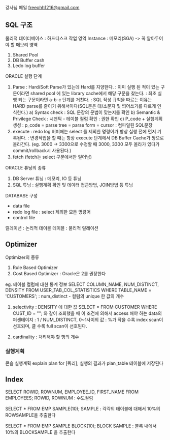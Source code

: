 강사님 메일 freeohh1216@gmail.com

## SQL 구조
물리적 데이터베이스 : 하드디스크
작업 영역 Instance : 메모리(SGA)
-> 꼭 알아두어야 할 메모리 영역
1. Shared Pool
2. DB Buffer cash
3. Ledo log buffer

ORACLE 실행 단계
1. Parse
  : Hard/Soft Parse가 있는데 Hard를 지양한다.
  : 이미 실행 된 적이 있는 구문이라면 shared pool 에 있는 library cache에서 해당 구문을 찾는다.
  : 최초 실행 되는 구문이라면 a-b-c 단계를 거친다.
  : SQL 작성 규칙을 따르는 이유는 HARD parse를 줄이기 위해서이다(SQL문은 대/소문자 및 띄어쓰기를 다르게 인식한다.)
  a) Syntax check : SQL 문장의 문법이 맞는지를 확인
  b) Semantic & Privilege Check
  : 시맨틱 - 테이블 컬럼 확인
  : 권한 확인
  c) P_code + 실행계획생성
  : p_code = parse tree = parse form = cursor : 컴파일된 SQL문장
2. execute
  : redo log 버퍼에는 select 를 제외한 명령어가 항상 실행 전에 먼저 기록된다.
  : 변경작업을 할 때는 항상 execute 단계에서 DB Buffer Cache가 쌍으로 올라간다. (eg. 3000 -> 3300으로 수정할 때 3000, 3300 모두 올라가 있다가 commit/rollback시 사용된다.)
3. fetch (fetch는 select 구문에서만 일어남)

ORACLE 튜닝의 종류
1. DB Server 튜닝
  : 메모리, IO 등 튜닝
2. SQL 튜닝
  : 실행계획 확인 및 데이터 접근방법, JOIN방법 등 튜닝

DATABASE 구성
- data file
- redo log file : select 제외한 모든 명령어
- control file

릴레이션 : 논리적 테이블
테이블 : 물리적 릴레이션

## Optimizer
Optimizer의 종류
1. Rule Based Optimizer
2. Cost Based Optimizer
  : Oracle은 2를 권장한다

eg. 테이블 컬럼에 대한 통계 정보
SELECT COLUMN_NAME, NUM_DISTINCT, DENSITY
FROM USER_TAB_COL_STATISTICS
WHERE TABLE_NAME = 'CUSTOMERS';
: num_distinct - 컬럼의 unique 한 값의 개수

1. selectivity
  : DENSITY 에 대한 값
  SELECT * FROM CUSTOMER WHERE CUST_ID = "";
  와 같이 조회했을 때 이 조건에 의해서 access 해야 하는 data의 퍼센테이지
  : 1 / NUM_DISTINCT, 0~1사이의 값
  : %가 작을 수록 index scan이 선호되며, 클 수록 full scan이 선호된다.

2. cardinality
  : 처리해야 할 행의 개수

### 실행계획
콘솔 실행계획
explain plan for [쿼리];
실행의 결과가 plan_table 테이블에 저장된다

## Index
SELECT ROWID, ROWNUM, EMPLOYEE_ID, FIRST_NAME
  FROM EMPLOYEES;
ROWID, ROWNUM : 수도컬럼

SELECT *
  FROM EMP SAMPLE(10);
SAMPLE : 각각의 테이블에 대해서 10%의 ROWSAMPLE을 추출한다

SELECT *
  FROM EMP SAMPLE BLOCK(10);
BLOCK SAMPLE : 블록 내에서 10%의 BLOCKSAMPLE 을 추출한다
